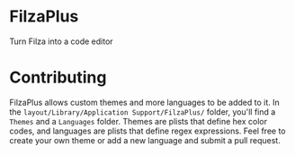 # FilzaPlus
Turn Filza into a code editor

# Contributing
FilzaPlus allows custom themes and more languages to be added to it. In the `layout/Library/Application Support/FilzaPlus/` folder, you'll find a `Themes` and a `Languages` folder. Themes are plists that define hex color codes, and languages are plists that define regex expressions. Feel free to create your own theme or add a new language and submit a pull request.
